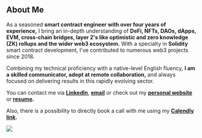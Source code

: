 ## **About Me**

As a seasoned **smart contract engineer with over four years of experience,** I bring an in-depth understanding of **DeFi, NFTs, DAOs, dApps, EVM, cross-chain bridges, layer 2's like optimistic and zero knowledge (ZK) rollups and the wider web3 ecosystem.** With a specialty in **Solidity** smart contract development, I've contributed to numerous web3 projects since 2018. 

Combining my technical proficiency with a native-level English fluency, **I am a skilled communicator, adept at remote collaboration,** and always focused on delivering results in this rapidly evolving sector.

You can contact me via **[LinkedIn](https://www.linkedin.com/in/mihailomaksa)**, **[email](mailto:mihajlomaksa9@gmail.com)** or check out my **[personal website](https://mihailomaksa.com)** or **[resume](https://mihailomaksa.com/Resume.pdf).**

Also, there is a possibility to directly book a call with me using my **[Calendly link](https://calendly.com/mihailo-maksa).**

![](https://komarev.com/ghpvc/?username=mihailo-maksa)

